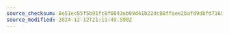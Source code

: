 ```yaml
---
source_checksum: 8e51ec85f5b91fc8f0843eb09d41b22dc88ffaee2bafd9dbfd7165d0404c4909
source_modified: 2024-12-12T21:11:49.590Z
---
```


